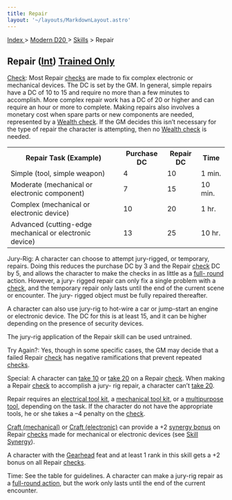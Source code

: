 ```yaml
---
title: Repair
layout: '~/layouts/MarkdownLayout.astro'
---
```


[ Index ](/) > [ Modern D20 ](/modern.d20.srd) > [Skills](/modern.d20.srd/skills) > Repair

## Repair ([Int](/modern.d20.srd/basics/ability.scores)) [Trained Only](/modern.d20.srd/skills/skill.basics)

[Check](/modern.d20.srd/skills/skill.basics): Most Repair
[checks](/modern.d20.srd/skills/skill.basics) are made to fix
complex electronic or mechanical devices. The DC is set by the GM. In general,
simple repairs have a DC of 10 to 15 and require no more than a few minutes to
accomplish. More complex repair work has a DC of 20 or higher and can require
an hour or more to complete. Making repairs also involves a monetary cost when
spare parts or new components are needed, represented by a [Wealth check](/modern.d20.srd/wealth/wealth.check). If the GM decides this isn’t
necessary for the type of repair the character is attempting, then no [Wealth check](/modern.d20.srd/wealth/wealth.check) is needed.


<table> <tr> <th>Repair Task (Example)</th> <th>Purchase DC</th> <th>Repair DC</th> <th>Time</th> </tr> <tr><td> Simple (tool, simple weapon)</td><td> 4</td><td> 10</td><td> 1 min. </td></tr> <tr class="shaded"><td> Moderate (mechanical or electronic component)</td><td> 7</td><td> 15</td><td> 10 min. </td></tr> <tr><td> Complex (mechanical or electronic device)</td><td> 10</td><td> 20</td><td> 1 hr. </td></tr> <tr class="shaded"><td> Advanced (cutting-edge mechanical or electronic device)</td><td> 13</td><td> 25</td><td> 10 hr. </td></tr> </table>


Jury-Rig: A character can choose to attempt jury-rigged, or temporary,
repairs. Doing this reduces the purchase DC by 3 and the Repair
[check](/modern.d20.srd/skills/skill.basics) DC by 5, and allows the
character to make the checks in as little as a [full- round](/modern.d20.srd/combat/full.round.actions) action. However, a jury-
rigged repair can only fix a single problem with a
[check](/modern.d20.srd/skills/skill.basics), and the temporary
repair only lasts until the end of the current scene or encounter. The jury-
rigged object must be fully repaired thereafter.

A character can also use jury-rig to hot-wire a car or jump-start an engine or
electronic device. The DC for this is at least 15, and it can be higher
depending on the presence of security devices.

The jury-rig application of the Repair skill can be used untrained.

Try Again?: Yes, though in some specific cases, the GM may decide that a
failed Repair [check](/modern.d20.srd/skills/skill.basics) has
negative ramifications that prevent repeated
[checks](/modern.d20.srd/skills/skill.basics).

Special: A character can [take 10](/modern.d20.srd/skills/skill.basics) or [take 20](/modern.d20.srd/skills/skill.basics) on a Repair
[check](/modern.d20.srd/skills/skill.basics). When making a Repair
[check](/modern.d20.srd/skills/skill.basics) to accomplish a jury-
rig repair, a character can’t [take 20](/modern.d20.srd/skills/skill.basics).

Repair requires an [electrical tool kit](/modern.d20.srd/equipment/professional.equipment), a [mechanical tool kit](/modern.d20.srd/equipment/professional.equipment), or a [multipurpose tool](/modern.d20.srd/equipment/professional.equipment), depending on the
task. If the character do not have the appropriate tools, he or she takes a –4
penalty on the [check](/modern.d20.srd/skills/skill.basics).

[Craft (mechanical)](/modern.d20.srd/skills/craft.mechanical) or [Craft (electronic)](/modern.d20.srd/skills/craft.electronic) can provide a +2
[synergy bonus](/modern.d20.srd/skills/skill.basics) on Repair
[checks](/modern.d20.srd/skills/skill.basics) made for mechanical or
electronic devices (see [Skill Synergy](/modern.d20.srd/skills/skill.basics)).

A character with the [Gearhead](/modern.d20.srd/feats/gearhead) feat and at
least 1 rank in this skill gets a +2 bonus on all Repair
[checks](/modern.d20.srd/skills/skill.basics).

Time: See the table for guidelines. A character can make a jury-rig repair as
a [full-round action](/modern.d20.srd/combat/full.round.actions), but the work
only lasts until the end of the current encounter.

